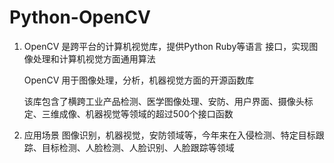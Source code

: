 # Python-OpenCV

1. OpenCV 是跨平台的计算机视觉库，提供Python Ruby等语言
    接口，实现图像处理和计算机视觉方面通用算法

    OpenCV 用于图像处理，分析，机器视觉方面的开源函数库
    
    该库包含了横跨工业产品检测、医学图像处理、安防、用户界面、摄像头标定、三维成像、机器视觉等领域的超过500个接口函数

2. 应用场景
    图像识别，机器视觉，安防领域等，今年来在入侵检测、特定目标跟踪、目标检测、人脸检测、人脸识别、人脸跟踪等领域
